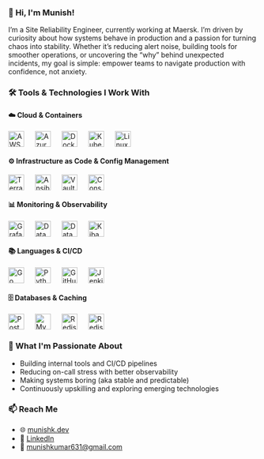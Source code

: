 ### 👋 Hi, I'm Munish!

I’m a Site Reliability Engineer, currently working at Maersk. I’m driven by curiosity about how systems behave in production and a passion for turning chaos into stability. Whether it’s reducing alert noise, building tools for smoother operations, or uncovering the “why” behind unexpected incidents, my goal is simple: empower teams to navigate production with confidence, not anxiety.

### 🛠️ Tools & Technologies I Work With

#### ☁️ Cloud & Containers

<p style="display: flex; gap: 12px; flex-wrap: wrap; align-items: center;">
  <a href="https://www.google.com/search?q=AWS+official" target="_blank" rel="noopener noreferrer" style="margin-right: 10px;"><img src="https://cdn.jsdelivr.net/npm/simple-icons@v10/icons/amazonaws.svg" alt="AWS" title="AWS" width="32"/></a>
  <a href="https://www.google.com/search?q=Azure+official" target="_blank" rel="noopener noreferrer" style="margin-right: 10px;"><img src="https://cdn.jsdelivr.net/npm/simple-icons@v10/icons/microsoftazure.svg" alt="Azure" title="Azure" width="32"/></a>
  <a href="https://www.google.com/search?q=Docker+official" target="_blank" rel="noopener noreferrer" style="margin-right: 10px;"><img src="https://cdn.jsdelivr.net/npm/simple-icons@v10/icons/docker.svg" alt="Docker" title="Docker" width="32"/></a>
  <a href="https://www.google.com/search?q=Kubernetes+official" target="_blank" rel="noopener noreferrer" style="margin-right: 10px;"><img src="https://cdn.jsdelivr.net/npm/simple-icons@v10/icons/kubernetes.svg" alt="Kubernetes" title="Kubernetes" width="32"/></a>
  <a href="https://www.google.com/search?q=Linux+official" target="_blank" rel="noopener noreferrer" style="margin-right: 10px;"><img src="https://cdn.jsdelivr.net/npm/simple-icons@v10/icons/linux.svg" alt="Linux" title="Linux" width="32"/></a>
</p>

#### ⚙️ Infrastructure as Code & Config Management

<p style="display: flex; gap: 12px; flex-wrap: wrap; align-items: center;">
  <a href="https://www.google.com/search?q=Terraform+official" target="_blank" rel="noopener noreferrer" style="margin-right: 10px;"><img src="https://cdn.jsdelivr.net/npm/simple-icons@v10/icons/terraform.svg" alt="Terraform" title="Terraform" width="32"/></a>
  <a href="https://www.google.com/search?q=Ansible+official" target="_blank" rel="noopener noreferrer" style="margin-right: 10px;"><img src="https://cdn.jsdelivr.net/npm/simple-icons@v10/icons/ansible.svg" alt="Ansible" title="Ansible" width="32"/></a>
  <a href="https://www.google.com/search?q=Vault+official" target="_blank" rel="noopener noreferrer" style="margin-right: 10px;"><img src="https://cdn.jsdelivr.net/npm/simple-icons@v10/icons/vault.svg" alt="Vault" title="Vault" width="32"/></a>
  <a href="https://www.google.com/search?q=Consul+official" target="_blank" rel="noopener noreferrer" style="margin-right: 10px;"><img src="https://cdn.jsdelivr.net/npm/simple-icons@v10/icons/consul.svg" alt="Consul" title="Consul" width="32"/></a>
</p>

#### 📊 Monitoring & Observability

<p style="display: flex; gap: 12px; flex-wrap: wrap; align-items: center;">
  <a href="https://www.google.com/search?q=Grafana+official" target="_blank" rel="noopener noreferrer" style="margin-right: 10px;"><img src="https://cdn.jsdelivr.net/npm/simple-icons@v10/icons/grafana.svg" alt="Grafana" title="Grafana" width="32"/></a>
  <a href="https://www.google.com/search?q=Datadog+official" target="_blank" rel="noopener noreferrer" style="margin-right: 10px;"><img src="https://cdn.jsdelivr.net/npm/simple-icons@v10/icons/datadog.svg" alt="Datadog" title="Datadog" width="32"/></a>
  <a href="https://www.google.com/search?q=Elasticsearch+official" target="_blank" rel="noopener noreferrer" style="margin-right: 10px;"><img src="https://cdn.jsdelivr.net/npm/simple-icons@v10/icons/elasticsearch.svg" alt="Datadog" title="Elasticsearch" width="32"/></a>
  <a href="https://www.google.com/search?q=Kibana+official" target="_blank" rel="noopener noreferrer" style="margin-right: 10px;"><img src="https://cdn.jsdelivr.net/npm/simple-icons@v10/icons/kibana.svg" alt="Kibana" title="Kibana" width="32"/></a>
</p>

#### 📚 Languages & CI/CD

<p style="display: flex; gap: 12px; flex-wrap: wrap; align-items: center;">
  <a href="https://www.google.com/search?q=Go+official" target="_blank" rel="noopener noreferrer" style="margin-right: 10px;"><img src="https://cdn.jsdelivr.net/npm/simple-icons@v10/icons/go.svg" alt="Go" title="Go" width="32"/></a>
  <a href="https://www.google.com/search?q=Python+official" target="_blank" rel="noopener noreferrer" style="margin-right: 10px;"><img src="https://cdn.jsdelivr.net/npm/simple-icons@v10/icons/python.svg" alt="Python" title="Python" width="32"/></a>
  <a href="https://www.google.com/search?q=GitHub Actions+official" target="_blank" rel="noopener noreferrer" style="margin-right: 10px;"><img src="https://cdn.jsdelivr.net/npm/simple-icons@v10/icons/githubactions.svg" alt="GitHub Actions" title="GitHub Actions" width="32"/></a>
  <a href="https://www.google.com/search?q=Jenkins+official" target="_blank" rel="noopener noreferrer" style="margin-right: 10px;"><img src="https://cdn.jsdelivr.net/npm/simple-icons@v10/icons/jenkins.svg" alt="Jenkins" title="Jenkins" width="32"/></a>
</p>

#### 🗄️ Databases & Caching

<p style="display: flex; gap: 12px; flex-wrap: wrap; align-items: center;">
  <a href="https://www.google.com/search?q=PostgreSQL+official" target="_blank" rel="noopener noreferrer" style="margin-right: 10px;"><img src="https://cdn.jsdelivr.net/npm/simple-icons@v10/icons/postgresql.svg" alt="PostgreSQL" title="PostgreSQL" width="32"/></a>
  <a href="https://www.google.com/search?q=MySQL+official" target="_blank" rel="noopener noreferrer" style="margin-right: 10px;"><img src="https://cdn.jsdelivr.net/npm/simple-icons@v10/icons/mysql.svg" alt="MySQL" title="MySQL" width="32"/></a>
  <a href="https://www.google.com/search?q=MSSQL+official" target="_blank" rel="noopener noreferrer" style="margin-right: 10px;"><img src="https://cdn.jsdelivr.net/npm/simple-icons@v10/icons/microsoftsqlserver.svg" alt="Redis" title="Microsoft SQL Server" width="32"/></a>
  <a href="https://www.google.com/search?q=Redis+official" target="_blank" rel="noopener noreferrer" style="margin-right: 10px;"><img src="https://cdn.jsdelivr.net/npm/simple-icons@v10/icons/redis.svg" alt="Redis" title="Redis" width="32"/></a>
</p>

### 🚀 What I'm Passionate About

* Building internal tools and CI/CD pipelines
* Reducing on-call stress with better observability
* Making systems boring (aka stable and predictable)
* Continuously upskilling and exploring emerging technologies

### 📫 Reach Me

* 🌐 [munishk.dev](https://munishk.dev)
* 💼 [LinkedIn](https://linkedin.com/in/munishkumar631)
* 📧 [munishkumar631@gmail.com](mailto:munishkumar631@gmail.com)

